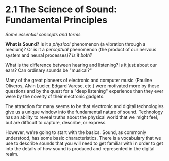 <link href="../../markdown.css" rel="stylesheet"></link> 

# 2.1 The Science of Sound: Fundamental Principles
*Some essential concepts and terms*

**What is Sound?** Is it a *physical* phenomenon (a vibration through a medium)? Or is it a *perceptual* phenomenon (the product of our nervous system and neural processes)? *Is it both?*

What is the difference between hearing and listening? Is it just about our ears? Can ordinary sounds be "musical?"

Many of the great pioneers of electronic and computer music (Pauline Oliveros, Alvin Lucier, Edgard Varese, etc.)  were motivated more by these questions and by the quest for a "deep listening" experience than they ever were by the novelty of their electronic gadgets.

The attraction for many seems to be that electronic and digital technologies give us a unique window into the fundamental nature of sound. Technology has an ability to reveal truths about the physical world that we might feel, but are difficult to capture, describe, or express.

However, we're going to start with the basics. Sound, as commonly understood, has some basic characteristics. There is a vocabulary that we use to describe sounds that you will need to get familiar with in order to get into the details of how sound is produced and represented in the digital realm.





